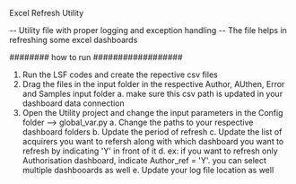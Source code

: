 Excel Refresh Utility

-- Utility file with proper logging and exception handling
-- The file helps in refreshing some excel dashboards

######## how to run ##################

1. Run the LSF codes and create the repective csv files
2. Drag the files in the input folder in the respective Author, AUthen, Error and Samples input folder
	a. make sure this csv path is updated in your dashboard data connection
3. Open the Utility project and change the input parameters in the Config folder --> global_var.py
	a. Change the paths to your respective dashboard folders
	b. Update the period of refresh
	c. Update the list of acquirers you want to refersh along with which dashboard you want to refresh by indicating 'Y' in front of it
	d. ex: if you want to refresh only Authorisation dashboard, indicate Author_ref = 'Y'. you can select multiple dashbooards as well
	e. Update your log file location as well
